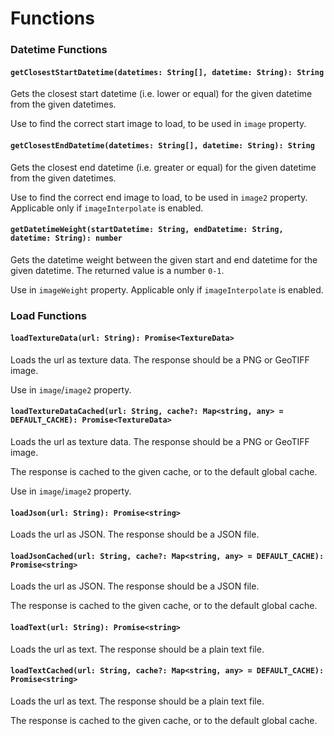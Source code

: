# Functions

### Datetime Functions

#### `getClosestStartDatetime(datetimes: String[], datetime: String): String`

Gets the closest start datetime (i.e. lower or equal) for the given datetime from the given datetimes.

Use to find the correct start image to load, to be used in `image` property.

#### `getClosestEndDatetime(datetimes: String[], datetime: String): String`

Gets the closest end datetime (i.e. greater or equal) for the given datetime from the given datetimes.

Use to find the correct end image to load, to be used in `image2` property. Applicable only if `imageInterpolate` is enabled.

#### `getDatetimeWeight(startDatetime: String, endDatetime: String, datetime: String): number`

Gets the datetime weight between the given start and end datetime for the given datetime. The returned value is a number `0-1`.

Use in `imageWeight` property. Applicable only if `imageInterpolate` is enabled.

### Load Functions

#### `loadTextureData(url: String): Promise<TextureData>`

Loads the url as texture data. The response should be a PNG or GeoTIFF image.

Use in `image`/`image2` property.

#### `loadTextureDataCached(url: String, cache?: Map<string, any> = DEFAULT_CACHE): Promise<TextureData>`

Loads the url as texture data. The response should be a PNG or GeoTIFF image.

The response is cached to the given cache, or to the default global cache.

Use in `image`/`image2` property.

#### `loadJson(url: String): Promise<string>`

Loads the url as JSON. The response should be a JSON file.

#### `loadJsonCached(url: String, cache?: Map<string, any> = DEFAULT_CACHE): Promise<string>`

Loads the url as JSON. The response should be a JSON file.

The response is cached to the given cache, or to the default global cache.

#### `loadText(url: String): Promise<string>`

Loads the url as text. The response should be a plain text file.

#### `loadTextCached(url: String, cache?: Map<string, any> = DEFAULT_CACHE): Promise<string>`

Loads the url as text. The response should be a plain text file.

The response is cached to the given cache, or to the default global cache.
